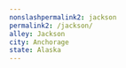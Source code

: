 ```yaml
---
﻿nonslashpermalink2: jackson
permalink2: /jackson/
alley: Jackson
city: Anchorage
state: Alaska
---
```

